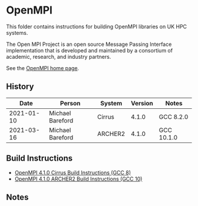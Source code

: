 OpenMPI
=======

This folder contains instructions for building OpenMPI libraries on UK HPC systems.

The Open MPI Project is an open source Message Passing Interface implementation that is
developed and maintained by a consortium of academic, research, and industry partners.

See the [OpenMPI home page](https://www.open-mpi.org/).

History
-------

 Date | Person | System | Version | Notes
 ---- | ------ | ------ | ------- | -----
 2021-01-10 | Michael Bareford | Cirrus | 4.1.0 | GCC 8.2.0
 2021-03-16 | Michael Bareford | ARCHER2 | 4.1.0 | GCC 10.1.0

Build Instructions
------------------

* [OpenMPI 4.1.0 Cirrus Build Instructions (GCC 8)](build_openmpi_4.1.0_cirrus_gcc8.md)
* [OpenMPI 4.1.0 ARCHER2 Build Instructions (GCC 10)](build_openmpi_4.1.0_archer2_gcc10.md)

Notes
-----


